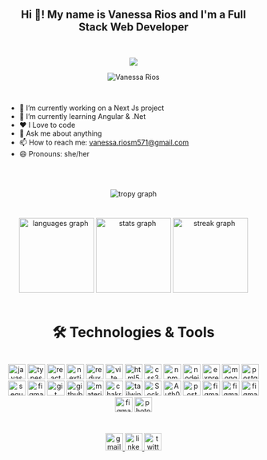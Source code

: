 <p> <h2 align="center">Hi 👋! My name is Vanessa Rios and I'm a Full Stack Web Developer</h2> </p>
<br />

<p align="center">
  <a>
    <img src="https://readme-typing-svg.demolab.com/?lines=Full-Stack%20web%20developer;Front%20End%20Developer%20;Back%20End%20Developer;Always%20learning%20new%20things&font=Fira%20Code&center=true&width=440&height=45&color=ff1f99&vCenter=true&pause=1000&size=22" />
    </a>
</p>

<p align="center"> <img src="https://komarev.com/ghpvc/?username=VanessaRiosm&color=ff1f99" alt="Vanessa Rios" /> </p>

<br/>

- 🔭 I’m currently working on a Next Js project
- 🌱 I’m currently learning Angular & .Net
- ❤️ I Love to code
- 💬 Ask me about anything
- 📫 How to reach me: vanessa.riosm571@gmail.com
- 😄 Pronouns: she/her

###

<br/>

###

<div align="center">
<img src='https://github-profile-trophy.vercel.app/?username=vanessaRiosm&theme=radical&&row=1&column=3&margin-w=15&title=Joined2020&title=Commits&title=Followers' alt='tropy graph'>
</div>

<br/>

###

<div align="center">
 <img src="https://github-readme-stats.vercel.app/api/top-langs?username=VanessaRiosm&locale=en&hide_title=false&layout=compact&card_width=320&langs_count=6&theme=radical&hide_border=false" height="150" alt="languages graph"/>
 <img src="https://github-readme-stats.vercel.app/api?username=VanessaRiosm&hide_title=false&hide_rank=false&show_icons=true&include_all_commits=true&count_private=true&disable_animations=false&theme=radical&locale=en&hide_border=false&rank_icon=github" height="150" alt="stats graph"  />
  <img src="https://streak-stats.demolab.com?user=VanessaRiosm&locale=en&mode=daily&theme=radical&hide_border=false&border_radius=5" height="150" alt="streak graph"  />

</div>

<br/>
<p> <h1 align="center">🛠️ Technologies & Tools</h1> </p>
<br/>

<div align="center">
  <img src="https://cdn.simpleicons.org/javascript/F7DF1E" height="30" width='35' alt="javascript logo"  />
  <img src="https://cdn.simpleicons.org/typescript/3178C6" height="30" width='35' alt="typescript logo"  />
  <img src="https://skillicons.dev/icons?i=react" height="30" width='35' alt="react logo"  />
  <img src="https://skillicons.dev/icons?i=nextjs" height="30" width='35' alt="nextjs logo"  />
  <img src="https://skillicons.dev/icons?i=redux" height="30" width='35' alt="redux logo"  />
   <img src="https://skillicons.dev/icons?i=vite" height="30" width='35' alt="vite logo"  />
  <img src="https://skillicons.dev/icons?i=html" height="30" width='35' alt="html5 logo"  />
  <img src="https://skillicons.dev/icons?i=css" height="30" width='35' alt="css3 logo"  />
  <img src="https://cdn.simpleicons.org/npm/CB3837" height="30" width='35' alt="npm logo"  />
  <img src="https://skillicons.dev/icons?i=nodejs" height="30" width='35' alt="nodejs logo"  />
  <img src="https://skillicons.dev/icons?i=express" height="30" width='35' alt="express logo"  />
  <img src="https://skillicons.dev/icons?i=mongodb" height="30" width='35' alt="mongodb logo"  />
  <img src="https://skillicons.dev/icons?i=postgres" height="30" width='35' alt="postgres logo"  />
  <img src="https://skillicons.dev/icons?i=sequelize" height="30" width='35' alt="sequelize logo"  />
  <img src="https://skillicons.dev/icons?i=prisma" height="30" width='35' alt="figma logo"  />
  <img src="https://skillicons.dev/icons?i=git" height="30" width='35' alt="git logo"  />
  <img src="https://skillicons.dev/icons?i=github" height="30" width='35' alt="github logo"  />
  <img src="https://skillicons.dev/icons?i=materialui" height="30" width='35' alt="materialui logo"  />
  <img src="https://cdn.simpleicons.org/chakraui/319795" height="30" width='35' alt="chakra logo"  />
  <img src="https://skillicons.dev/icons?i=tailwind" height="30" width='35' alt="tailwind logo"  />
  <img src="https://cdn.simpleicons.org/Socket.io/fff" height="30" width='35' alt="Socket logo"  />
  <img src="https://cdn.simpleicons.org/Auth0/EB5424" height="30" width='35' alt="Auth0 logo"  />
  <img src="https://cdn.simpleicons.org/postman/FF6C37" height="30" width='35' alt="postman logo"  />
  <img src="https://skillicons.dev/icons?i=vercel" height="30" width='35' alt="figma logo"  />
  <img src="https://skillicons.dev/icons?i=visualstudio" height="30" width='35' alt="figma logo"  />
  <img src="https://skillicons.dev/icons?i=vscode" height="30" width='35' alt="figma logo"  />
  <img src="https://skillicons.dev/icons?i=figma" height="30" width='35' alt="figma logo"  />
  <img src="https://skillicons.dev/icons?i=photoshop" height="30" width='35' alt="photoshop logo"  />

</div>

###

<br/>

<div align="center">
  
  <a href="mailto:vanessa.riosm571@gmail.com" target="_blank">
    <img src="https://img.shields.io/static/v1?message=Gmail&logo=gmail&label=&color=D14836&logoColor=white&labelColor=&style=for-the-badge" height="35" alt="gmail logo"  />
  </a>
  <a href="https://www.linkedin.com/in/vanessa-rios-munoz/" target="_blank">
    <img src="https://img.shields.io/static/v1?message=LinkedIn&logo=linkedin&label=&color=0077B5&logoColor=white&labelColor=&style=for-the-badge" height="35" alt="linkedin logo"  />
  </a>
  <a href="https://twitter.com/varimu14" target="_blank">
    <img src="https://img.shields.io/static/v1?message=Twitter&logo=twitter&label=&color=00457C&logoColor=white&labelColor=&style=for-the-badge" height="35" alt="twitter logo"  />
  </a>
</div>

###

